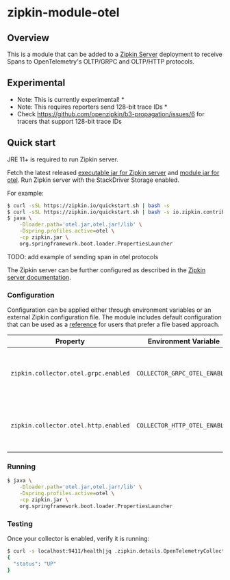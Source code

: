 # zipkin-module-otel

## Overview

This is a module that can be added to
a [Zipkin Server](https://github.com/openzipkin/zipkin/tree/master/zipkin-server)
deployment to receive Spans to OpenTelemetry's OLTP/GRPC and OLTP/HTTP protocols.

## Experimental

* Note: This is currently experimental! *
* Note: This requires reporters send 128-bit trace IDs *
* Check https://github.com/openzipkin/b3-propagation/issues/6 for tracers that support 128-bit trace
  IDs

## Quick start

JRE 11+ is required to run Zipkin server.

Fetch the latest released
[executable jar for Zipkin server](https://search.maven.org/remote_content?g=io.zipkin&a=zipkin-server&v=LATEST&c=exec)
and
[module jar for otel](https://search.maven.org/remote_content?g=io.zipkin.contrib.otel&a=zipkin-module-otel&v=LATEST&c=module).
Run Zipkin server with the StackDriver Storage enabled.

For example:

```bash
$ curl -sSL https://zipkin.io/quickstart.sh | bash -s
$ curl -sSL https://zipkin.io/quickstart.sh | bash -s io.zipkin.contrib.otel:zipkin-module-otel:LATEST:module otel.jar
$ java \
    -Dloader.path='otel.jar,otel.jar!/lib' \
    -Dspring.profiles.active=otel \
    -cp zipkin.jar \
    org.springframework.boot.loader.PropertiesLauncher
```

TODO: add example of sending span in otel protocols 

The Zipkin server can be further configured as described in the
[Zipkin server documentation](https://github.com/openzipkin/zipkin/blob/master/zipkin-server/README.md).

### Configuration

Configuration can be applied either through environment variables or an external Zipkin
configuration file. The module includes default configuration that can be used as a
[reference](https://github.com/openzipkin-contrib/zipkin-otel/tree/master/autoconfigure/collector/src/main/resources/zipkin-server-otel.yml)
for users that prefer a file based approach.

| Property                             | Environment Variable          | Description                                              |
|--------------------------------------|-------------------------------|----------------------------------------------------------|
| `zipkin.collector.otel.grpc.enabled` | `COLLECTOR_GRPC_OTEL_ENABLED` | `false` disables the GRPC collector. Defaults to `true`. |
| `zipkin.collector.otel.http.enabled` | `COLLECTOR_HTTP_OTEL_ENABLED` | `false` disables the HTTP collector. Defaults to `true`. |

### Running

```bash
$ java \
    -Dloader.path='otel.jar,otel.jar!/lib' \
    -Dspring.profiles.active=otel \
    -cp zipkin.jar \
    org.springframework.boot.loader.PropertiesLauncher
```

### Testing

Once your collector is enabled, verify it is running:

```bash
$ curl -s localhost:9411/health|jq .zipkin.details.OpenTelemetryCollector
{
  "status": "UP"
}
```
